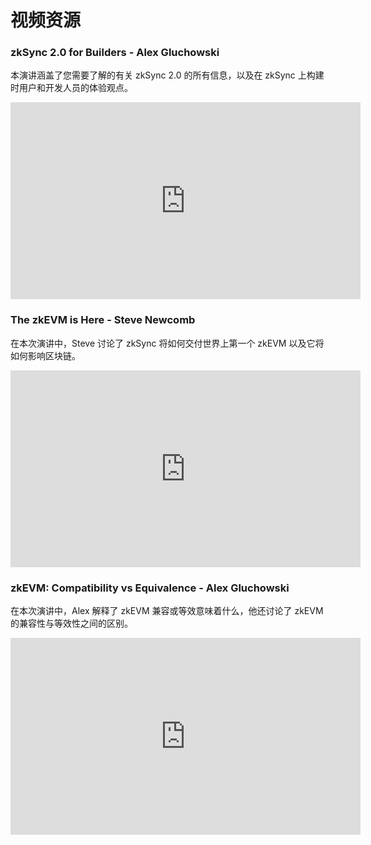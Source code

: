 # 视频资源

### zkSync 2.0 for Builders - Alex Gluchowski

本演讲涵盖了您需要了解的有关 zkSync 2.0 的所有信息，以及在 zkSync 上构建时用户和开发人员的体验观点。

<iframe width="560" height="315" src="https://www.youtube.com/embed/xd2siik0iBU" title="zSync 2.0 for Builders - Alex Gluchowski" frameborder="0" allow="accelerometer;剪贴板写入；加密媒体；陀螺仪；画中画" allowfullscreen></iframe>

### The zkEVM is Here - Steve Newcomb

在本次演讲中，Steve 讨论了 zkSync 将如何交付世界上第一个 zkEVM 以及它将如何影响区块链。

<iframe width="560" height="315" src="https://www.youtube.com/embed/QkZUlqetTRA?start=600" title="zkEVM 在这里 - Steve Newcomb" frameborder="0" 允许="加速度计；剪贴板写入；加密媒体；陀螺仪；画中画" allowfullscreen></iframe>

### zkEVM: Compatibility vs Equivalence - Alex Gluchowski

在本次演讲中，Alex 解释了 zkEVM 兼容或等效意味着什么，他还讨论了 zkEVM 的兼容性与等效性之间的区别。

<iframe width="560" height="315" src="https://www.youtube.com/embed/yaLqYGjnc90?start=20" title="zkEVM: Compatibility vs Equivalence - Alex Gluchowski" frameborder="0" allow="accelerometer; clipboard-write; encrypted-media; gyroscope; picture-in-picture" allowfullscreen></iframe>
